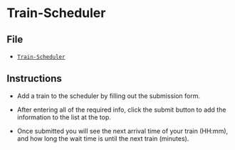 # Train-Scheduler

## File

* [`Train-Scheduler`](index.html)

## Instructions

* Add a train to the scheduler by filling out the submission form.

* After entering all of the required info, click the submit button to add the information to the list at the top.

* Once submitted you will see the next arrival time of your train (HH:mm), and how long the wait time is until the next train (minutes).
